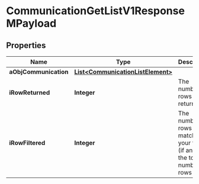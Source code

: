 

# CommunicationGetListV1ResponseMPayload

## Properties

Name | Type | Description | Notes
------------ | ------------- | ------------- | -------------
**aObjCommunication** | [**List&lt;CommunicationListElement&gt;**](CommunicationListElement.md) |  | 
**iRowReturned** | **Integer** | The number of rows returned | 
**iRowFiltered** | **Integer** | The number of rows matching your filters (if any) or the total number of rows | 




